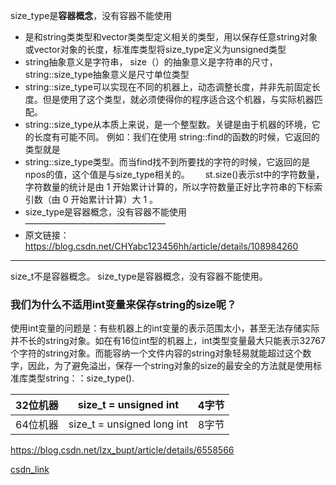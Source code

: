 
size_type是**容器概念**，没有容器不能使用

* 是和string类类型和vector类类型定义相关的类型，用以保存任意string对象或vector对象的长度，标准库类型将size_type定义为unsigned类型
* string抽象意义是字符串， size（）的抽象意义是字符串的尺寸， string::size_type抽象意义是尺寸单位类型
* string::size_type可以实现在不同的机器上，动态调整长度，并非先前固定长度。但是使用了这个类型，就必须使得你的程序适合这个机器，与实际机器匹配。
* string::size_type从本质上来说，是一个整型数。关键是由于机器的环境，它的长度有可能不同。 例如：我们在使用 string::find的函数的时候，它返回的类型就是 
* string::size_type类型。而当find找不到所要找的字符的时候，它返回的是 npos的值，这个值是与size_type相关的。　　
  st.size()表示st中的字符数量，字符数量的统计是由 1 开始累计计算的，所以字符数量正好比字符串的下标索引数（由 0 开始累计计算）大 1 。
* size_type是容器概念，没有容器不能使用
  ————————————————
* 原文链接：https://blog.csdn.net/CHYabc123456hh/article/details/108984260



---

size_t不是容器概念。
size_type是容器概念，没有容器不能使用。



### 我们为什么不适用int变量来保存string的size呢？

使用int变量的问题是：有些机器上的int变量的表示范围太小，甚至无法存储实际并不长的string对象。如在有16位int型的机器上，int类型变量最大只能表示32767个字符的string对象。而能容纳一个文件内容的string对象轻易就能超过这个数字，因此，为了避免溢出，保存一个string对象的size的最安全的方法就是使用标准库类型string：：size_type().

| 32位机器 | size_t = unsigned int      | 4字节 |
| -------- | -------------------------- | ----- |
| 64位机器 | size_t = unsigned long int | 8字节 |

https://blog.csdn.net/lzx_bupt/article/details/6558566

[csdn_link](https://blog.csdn.net/weixin_44009743/article/details/90112439?ops_request_misc=%257B%2522request%255Fid%2522%253A%2522165484884216781683970477%2522%252C%2522scm%2522%253A%252220140713.130102334.pc%255Fall.%2522%257D&request_id=165484884216781683970477&biz_id=0&utm_medium=distribute.pc_search_result.none-task-blog-2~all~first_rank_ecpm_v1~rank_v31_ecpm-3-90112439-null-null.142^v13^control,157^v14^new_3&utm_term=c%2B%2B+size_type&spm=1018.2226.3001.4187)